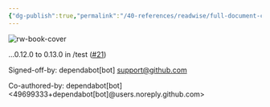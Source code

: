 ```yaml
---
{"dg-publish":true,"permalink":"/40-references/readwise/full-document-contents/v0-1-0-build-deps-bump-github-com-azureterraform-module-test-helper-from/","tags":["rw/articles"]}
---
```


![rw-book-cover](https://avatars.githubusercontent.com/in/29110?s=60&v=4)

…0.12.0 to 0.13.0 in /test ([#21](https://github.com/Azure/terraform-azurerm-hubnetworking/pull/21))

Signed-off-by: dependabot[bot] [support@github.com](mailto:support@github.com)  

Co-authored-by: dependabot[bot] <49699333+dependabot[bot]@users.noreply.github.com>
